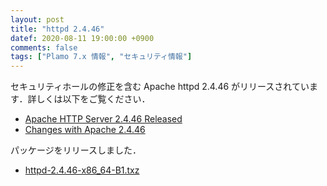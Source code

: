 ```yaml
---
layout: post
title: "httpd 2.4.46"
datef: 2020-08-11 19:00:00 +0900
comments: false
tags: ["Plamo 7.x 情報", "セキュリティ情報"]
---
```

セキュリティホールの修正を含む Apache httpd 2.4.46 がリリースされています．詳しくは以下をご覧ください．

* [Apache HTTP Server 2.4.46 Released](http://www.apache.org/dist/httpd/Announcement2.4.html)
* [Changes with Apache 2.4.46](http://www.apache.org/dist/httpd/CHANGES_2.4.46)

パッケージをリリースしました．

* [httpd-2.4.46-x86_64-B1.txz](http://repository.plamolinux.org/pub/linux/Plamo/Plamo-7.x/x86_64/plamo/08_daemons/httpd-2.4.46-x86_64-B1.txz)
